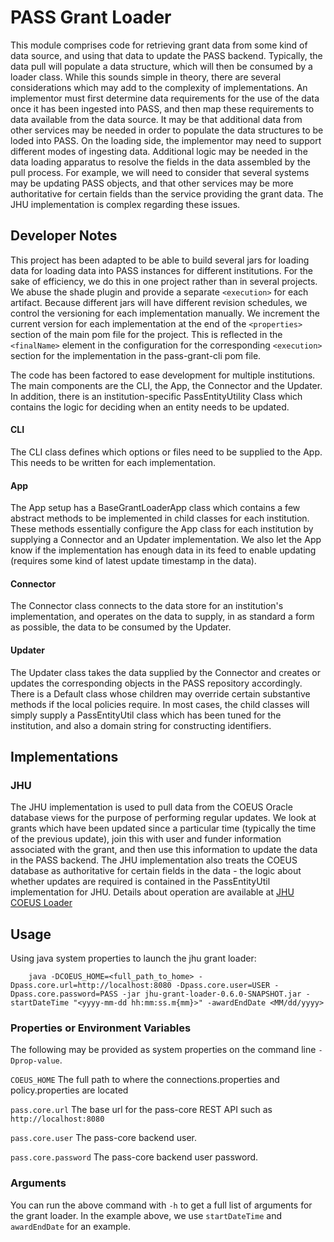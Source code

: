 # PASS Grant Loader

This module comprises code for retrieving grant data from some kind of data source, and using that data to update
the PASS backend. Typically, the data pull will populate a data structure, which will then be consumed by a loader
class. While this sounds simple in theory, there are several considerations which may add to the complexity of
implementations. An implementor must first determine data requirements for the use of the data once it has been ingested
into PASS, and then map these requirements to data available from the data source. It may be that additional data from
other services may be needed in order to populate the data structures to be loded into PASS. On the loading side, the
implementor may need to support different modes of ingesting data. Additional logic may be needed in the data loading
apparatus to resolve the fields in the data assembled by the pull process. For example, we will need to consider that
several systems may be updating PASS objects, and that other services may be more authoritative for certain fields than
the service providing the grant data. The JHU implementation is complex regarding these issues.

## Developer Notes

This project has been adapted to be able to build several jars for loading data for loading data into PASS instances for
different institutions. For the sake of efficiency, we do this in one project rather than in several projects. We abuse
the shade plugin and provide a separate `<execution>` for each artifact. Because different jars will have different
revision schedules, we control the versioning for each implementation manually. We increment the current version for
each implementation at the end of the `<properties>` section of the main pom file for the project. This is reflected in
the `<finalName>` element in the configuration for the corresponding `<execution>` section for the implementation in the
pass-grant-cli pom file.

The code has been factored to ease development for multiple institutions. The main components are the CLI, the App, the
Connector and the Updater. In addition, there is an institution-specific PassEntityUtility Class which contains the
logic for deciding when an entity needs to be updated.

#### CLI

The CLI class defines which options or files need to be supplied to the App. This needs to be written for each
implementation.

#### App

The App setup has a BaseGrantLoaderApp class which contains a few abstract methods to be implemented in child classes
for each institution. These methods essentially configure the App class for each institution by supplying a Connector
and an Updater implementation. We also let the App know if the implementation has enough data in its feed to enable
updating (requires some kind of latest update timestamp in the data).

#### Connector

The Connector class connects to the data store for an institution's implementation, and operates on the data to supply,
in as standard a form as possible, the data to be consumed by the Updater.

#### Updater

The Updater class takes the data supplied by the Connector and creates or updates the corresponding objects in the PASS
repository accordingly. There is a Default class whose children may override certain substantive methods if the local
policies require. In most cases, the child classes will simply supply a PassEntityUtil class which has been tuned for
the institution, and also a domain string for constructing identifiers.

## Implementations

### JHU

The JHU implementation is used to pull data from the COEUS Oracle database views for the purpose of performing regular
updates. We look at grants which have been updated since a particular time (typically the time of the previous update),
join this with user and funder information associated with the grant, and then use this information to update the data
in the PASS backend. The JHU implementation also treats the COEUS database as authoritative for certain fields in the
data - the logic about whether updates are required is contained in the PassEntityUtil implementation for JHU. Details
about operation are available at
[JHU COEUS Loader](JHU-README.md)

## Usage

Using java system properties to launch the jhu grant loader:
```
    java -DCOEUS_HOME=<full_path_to_home> -Dpass.core.url=http://localhost:8080 -Dpass.core.user=USER -Dpass.core.password=PASS -jar jhu-grant-loader-0.6.0-SNAPSHOT.jar -startDateTime "<yyyy-mm-dd hh:mm:ss.m{mm}>" -awardEndDate <MM/dd/yyyy>

```
### Properties or Environment Variables

The following may be provided as system properties on the command line `-Dprop-value`.

`COEUS_HOME`
The full path to where the connections.properties and policy.properties are located

`pass.core.url`
The base url for the pass-core REST API such as `http://localhost:8080`

`pass.core.user`
The pass-core backend user.

`pass.core.password`
The pass-core backend user password.

### Arguments

You can run the above command with `-h` to get a full list of arguments for the grant loader.  In the example
above, we use `startDateTime` and `awardEndDate` for an example.
